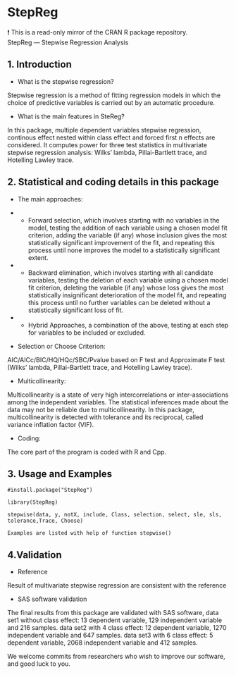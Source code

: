 # StepReg
:exclamation: This is a read-only mirror of the CRAN R package repository.  StepReg — Stepwise Regression Analysis  
## 1. Introduction

* What is the stepwise regression?

Stepwise regression is a method of fitting regression models in which the choice of predictive variables is carried out by an automatic procedure.

* What is the main features in SteReg?

In this package, multiple dependent variables stepwise regression, continous effect nested within class effect and forced first n effects are considered. It computes power for three test statistics in multivariate stepwise regression analysis: Wilks’ lambda, Pillai-Bartlett trace, and Hotelling Lawley trace.

## 2. Statistical and coding details in this package

* The main approaches:
* * Forward selection, which involves starting with no variables in the model, testing the addition of each variable using a chosen model fit criterion, adding the variable (if any) whose inclusion gives the most statistically significant improvement of the fit, and repeating this process until none improves the model to a statistically significant extent.
	
* * Backward elimination, which involves starting with all candidate variables, testing the deletion of each variable using a chosen model fit criterion, deleting the variable (if any) whose loss gives the most statistically insignificant deterioration of the model fit, and repeating this process until no further variables can be deleted without a statistically significant loss of fit.
	
* * Hybrid Approaches, a combination of the above, testing at each step for variables to be included or excluded.
	
* Selection or Choose Criterion:

AIC/AICc/BIC/HQ/HQc/SBC/Pvalue based on F test and Approximate F test (Wilks’ lambda, Pillai-Bartlett trace, and Hotelling Lawley trace).
	
* Multicollinearity:

Multicollinearity is a state of very high intercorrelations or inter-associations among the independent variables. The statistical inferences made about the data may not be reliable due to multicollinearity. In this package, multicollinearity is detected with tolerance and its reciprocal, called variance inflation factor (VIF).
	
* Coding:

The core part of the program is coded with R and Cpp.

## 3. Usage and Examples
	#install.package("StepReg")
	
	library(StepReg)
	
	stepwise(data, y, notX, include, Class, selection, select, sle, sls, tolerance,Trace, Choose)
	
	Examples are listed with help of function stepwise()
	
## 4.Validation
* Reference

Result of multivariate stepwise regression are consistent with the reference
* SAS software validation

The final results from this package are validated with SAS software,
data set1 without class effect: 13 dependent variable, 129 independent variable and 216 samples.
data set2 with 4 class effect: 12 dependent variable, 1270 independent variable and 647 samples.
data set3 with 6 class effect: 5 dependent variable, 2068 independent variable and 412 samples.

We welcome commits from researchers who wish to improve our software, and good luck to you.
